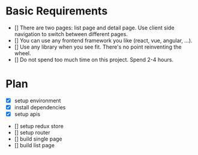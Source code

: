 # Basic Requirements

-   [] There are two pages: list page and detail page. Use client side
    navigation to switch between different pages.
-   [] You can use any frontend framework you like (react, vue, angular, ...).
-   [] Use any library when you see fit. There's no point reinventing the wheel.
-   [] Do not spend too much time on this project. Spend 2-4 hours.

# Plan

-   [x] setup environment
-   [x] install dependencies
-   [x] setup apis
-   [] setup redux store
-   [] setup router
-   [] build single page
-   [] build list page
